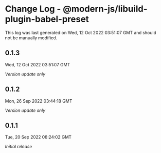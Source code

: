 # Change Log - @modern-js/libuild-plugin-babel-preset

This log was last generated on Wed, 12 Oct 2022 03:51:07 GMT and should not be manually modified.

## 0.1.3
Wed, 12 Oct 2022 03:51:07 GMT

_Version update only_

## 0.1.2
Mon, 26 Sep 2022 03:44:18 GMT

_Version update only_

## 0.1.1
Tue, 20 Sep 2022 08:24:02 GMT

_Initial release_

